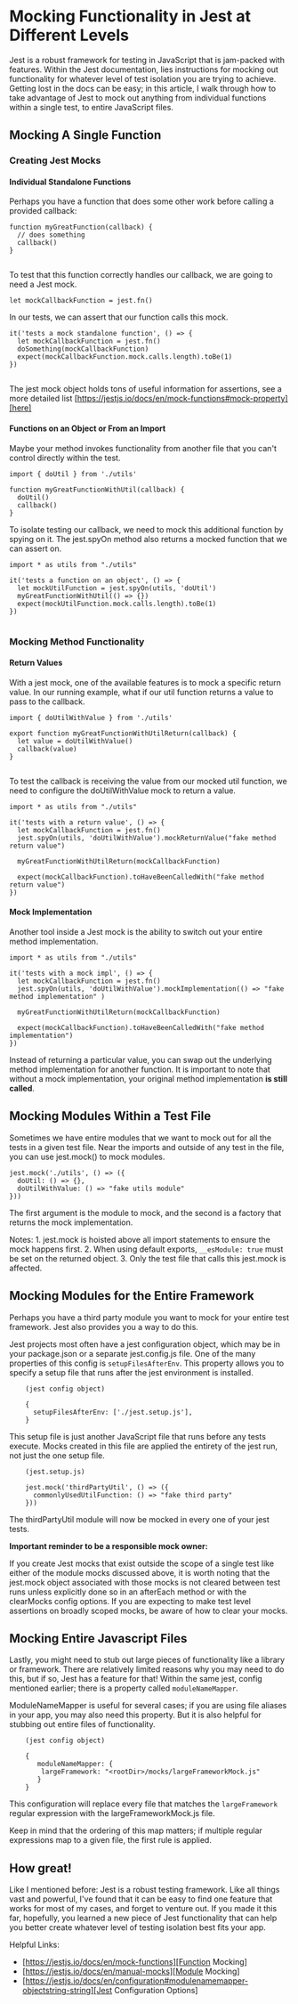 # Mocking Functionality in Jest at Different Levels

Jest is a robust framework for testing in JavaScript that is jam-packed with features. Within the Jest documentation, lies instructions for mocking out functionality for whatever level of test isolation you are trying to achieve. Getting lost in the docs can be easy; in this article, I walk through how to take advantage of Jest to mock out anything from individual functions within a single test, to entire JavaScript files.

## Mocking A Single Function

### Creating Jest Mocks

#### Individual Standalone Functions
Perhaps you have a function that does some other work before calling a provided callback:

```
function myGreatFunction(callback) {
  // does something
  callback()
}
   
```

To test that this function correctly handles our callback, we are going to need a Jest mock. 

`let mockCallbackFunction = jest.fn()`

In our tests, we can assert that our function calls this mock.

```
it('tests a mock standalone function', () => {
  let mockCallbackFunction = jest.fn()
  doSomething(mockCallbackFunction)
  expect(mockCallbackFunction.mock.calls.length).toBe(1)
})
   
```

The jest mock object holds tons of useful information for assertions, see a more detailed list [https://jestjs.io/docs/en/mock-functions#mock-property][here]


#### Functions on an Object or From an Import
Maybe your method invokes functionality from another file that you can't control directly within the test. 

```
import { doUtil } from './utils'

function myGreatFunctionWithUtil(callback) {
  doUtil()
  callback()
}

```

To isolate testing our callback, we need to mock this additional function by spying on it. The jest.spyOn method also returns a mocked function that we can assert on. 

```
import * as utils from "./utils"

it('tests a function on an object', () => {
  let mockUtilFunction = jest.spyOn(utils, 'doUtil')
  myGreatFunctionWithUtil(() => {})
  expect(mockUtilFunction.mock.calls.length).toBe(1)
})
    
```    

### Mocking Method Functionality 

#### Return Values

With a jest mock, one of the available features is to mock a specific return value. In our running example, what if our util function returns a value to pass to the callback.

```
import { doUtilWithValue } from './utils'

export function myGreatFunctionWithUtilReturn(callback) {
  let value = doUtilWithValue()
  callback(value)
}
   
```

To test the callback is receiving the value from our mocked util function, we need to configure the doUtilWithValue mock to return a value. 

```
import * as utils from "./utils"

it('tests with a return value', () => {
  let mockCallbackFunction = jest.fn()
  jest.spyOn(utils, 'doUtilWithValue').mockReturnValue("fake method return value")

  myGreatFunctionWithUtilReturn(mockCallbackFunction)

  expect(mockCallbackFunction).toHaveBeenCalledWith("fake method return value")
})
``` 

#### Mock Implementation 

Another tool inside a Jest mock is the ability to switch out your entire method implementation.

```
import * as utils from "./utils"

it('tests with a mock impl', () => {
  let mockCallbackFunction = jest.fn()
  jest.spyOn(utils, 'doUtilWithValue').mockImplementation(() => "fake method implementation" )

  myGreatFunctionWithUtilReturn(mockCallbackFunction)

  expect(mockCallbackFunction).toHaveBeenCalledWith("fake method implementation")
})
``` 

Instead of returning a particular value, you can swap out the underlying method implementation for another function. It is important to note that without a mock implementation, your original method implementation **is still called**.

## Mocking Modules Within a Test File

Sometimes we have entire modules that we want to mock out for all the tests in a given test file. Near the imports and outside of any test in the file, you can use jest.mock() to mock modules.

```
jest.mock('./utils', () => ({
  doUtil: () => {},
  doUtilWithValue: () => "fake utils module"
}))
``` 

The first argument is the module to mock, and the second is a factory that returns the mock implementation.

Notes: 
    1. jest.mock is hoisted above all import statements to ensure the mock happens first.
    2. When using default exports, `__esModule: true` must be set on the returned object.
    3. Only the test file that calls this jest.mock is affected.

## Mocking Modules for the Entire Framework
Perhaps you have a third party module you want to mock for your entire test framework. Jest also provides you a way to do this.

Jest projects most often have a jest configuration object, which may be in your package.json or a separate jest.config.js file. One of the many properties of this config is `setupFilesAfterEnv`. This property allows you to specify a setup file that runs after the jest environment is installed. 

```
    (jest config object)

    {
      setupFilesAfterEnv: ['./jest.setup.js'],
    }
```

This setup file is just another JavaScript file that runs before any tests execute. Mocks created in this file are applied the entirety of the jest run, not just the one setup file. 

```
    (jest.setup.js)

    jest.mock('thirdPartyUtil', () => ({
      commonlyUsedUtilFunction: () => "fake third party"
    }))

```

The thirdPartyUtil module will now be mocked in every one of your jest tests.

 **Important reminder to be a responsible mock owner:**
 
 If you create Jest mocks that exist outside the scope of a single test like either of the module mocks discussed above, it is worth noting that the jest.mock object associated with those mocks is not cleared between test runs unless explicitly done so in an afterEach method or with the clearMocks config options. If you are expecting to make test level assertions on broadly scoped mocks, be aware of how to clear your mocks.

## Mocking Entire Javascript Files

Lastly, you might need to stub out large pieces of functionality like a library or framework. There are relatively limited reasons why you may need to do this, but if so, Jest has a feature for that! Within the same jest, config mentioned earlier; there is a property called `moduleNameMapper`.

ModuleNameMapper is useful for several cases; if you are using file aliases in your app, you may also need this property. But it is also helpful for stubbing out entire files of functionality.

```
    (jest config object)

    {
       moduleNameMapper: {
        largeFramework: "<rootDir>/mocks/largeFrameworkMock.js"
       }
    }
```
This configuration will replace every file that matches the `largeFramework` regular expression with the largeFrameworkMock.js file.

Keep in mind that the ordering of this map matters; if multiple regular expressions map to a given file, the first rule is applied. 

## How great!

Like I mentioned before: Jest is a robust testing framework. Like all things vast and powerful, I've found that it can be easy to find one feature that works for most of my cases, and forget to venture out. If you made it this far, hopefully, you learned a new piece of Jest functionality that can help you better create whatever level of testing isolation best fits your app.

Helpful Links:
- [https://jestjs.io/docs/en/mock-functions][Function Mocking]
- [https://jestjs.io/docs/en/manual-mocks][Module Mocking]
- [https://jestjs.io/docs/en/configuration#modulenamemapper-objectstring-string][Jest Configuration Options]



